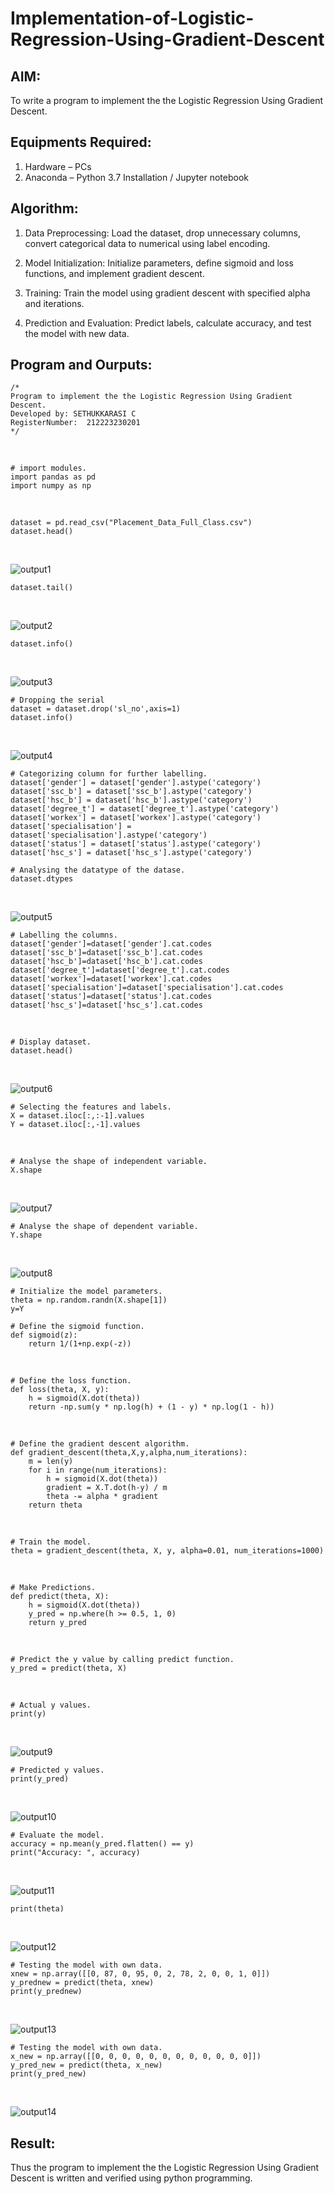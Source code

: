 # Implementation-of-Logistic-Regression-Using-Gradient-Descent

## AIM:
To write a program to implement the the Logistic Regression Using Gradient Descent.

## Equipments Required:
1. Hardware – PCs
2. Anaconda – Python 3.7 Installation / Jupyter notebook

## Algorithm:
1. Data Preprocessing: Load the dataset, drop unnecessary columns, convert categorical data to numerical using label encoding.

2. Model Initialization: Initialize parameters, define sigmoid and loss functions, and implement gradient descent.

3. Training: Train the model using gradient descent with specified alpha and iterations.

4. Prediction and Evaluation: Predict labels, calculate accuracy, and test the model with new data.


## Program and Ourputs:
```
/*
Program to implement the the Logistic Regression Using Gradient Descent.
Developed by: SETHUKKARASI C
RegisterNumber:  212223230201
*/
```
<br>

```
# import modules.
import pandas as pd
import numpy as np
```
<br>

```
dataset = pd.read_csv("Placement_Data_Full_Class.csv")
dataset.head()
```
<br>

![output1](/1.png)
<br>

```
dataset.tail()
```
<br>

![output2](/2.png)
<br>

```
dataset.info()
```
<br>

![output3](/3.png)
<br>

```
# Dropping the serial 
dataset = dataset.drop('sl_no',axis=1)
dataset.info()
```
<br>

![output4](/4.png)
<br>

```
# Categorizing column for further labelling.
dataset['gender'] = dataset['gender'].astype('category')
dataset['ssc_b'] = dataset['ssc_b'].astype('category')
dataset['hsc_b'] = dataset['hsc_b'].astype('category')
dataset['degree_t'] = dataset['degree_t'].astype('category')
dataset['workex'] = dataset['workex'].astype('category')
dataset['specialisation'] = dataset['specialisation'].astype('category')
dataset['status'] = dataset['status'].astype('category')
dataset['hsc_s'] = dataset['hsc_s'].astype('category')

# Analysing the datatype of the datase. 
dataset.dtypes
```
<br>

![output5](/5.png)
<br>

```
# Labelling the columns.
dataset['gender']=dataset['gender'].cat.codes
dataset['ssc_b']=dataset['ssc_b'].cat.codes
dataset['hsc_b']=dataset['hsc_b'].cat.codes
dataset['degree_t']=dataset['degree_t'].cat.codes
dataset['workex']=dataset['workex'].cat.codes
dataset['specialisation']=dataset['specialisation'].cat.codes
dataset['status']=dataset['status'].cat.codes
dataset['hsc_s']=dataset['hsc_s'].cat.codes
```
<br>

```
# Display dataset.
dataset.head()
```
<br>

![output6](/6.png)
<br>

```
# Selecting the features and labels.
X = dataset.iloc[:,:-1].values
Y = dataset.iloc[:,-1].values
```
<br>

```
# Analyse the shape of independent variable.
X.shape
```
<br>

![output7](/7.png)
<br>

```
# Analyse the shape of dependent variable.
Y.shape
```
<br>

![output8](/8.png)
<br>

```
# Initialize the model parameters.
theta = np.random.randn(X.shape[1])
y=Y

# Define the sigmoid function.
def sigmoid(z):
    return 1/(1+np.exp(-z))
```
<br>

```
# Define the loss function.
def loss(theta, X, y):
    h = sigmoid(X.dot(theta))
    return -np.sum(y * np.log(h) + (1 - y) * np.log(1 - h))
```
<br>

```
# Define the gradient descent algorithm.
def gradient_descent(theta,X,y,alpha,num_iterations):
    m = len(y)
    for i in range(num_iterations):
        h = sigmoid(X.dot(theta))
        gradient = X.T.dot(h-y) / m
        theta -= alpha * gradient
    return theta
```
<br>

```
# Train the model.
theta = gradient_descent(theta, X, y, alpha=0.01, num_iterations=1000)
```
<br>

```
# Make Predictions.
def predict(theta, X):
    h = sigmoid(X.dot(theta))
    y_pred = np.where(h >= 0.5, 1, 0)
    return y_pred
```
<br>

```
# Predict the y value by calling predict function.
y_pred = predict(theta, X)
```
<br>

```
# Actual y values.
print(y)
```
<br>

![output9](/9.png)
<br>

```
# Predicted y values.
print(y_pred)
```
<br>

![output10](/10.png)
<br>

```
# Evaluate the model.
accuracy = np.mean(y_pred.flatten() == y)
print("Accuracy: ", accuracy)
```
<br>

![output11](/11.png)
<br>

```
print(theta)
```
<br>

![output12](/12.png)
<br>

```
# Testing the model with own data.
xnew = np.array([[0, 87, 0, 95, 0, 2, 78, 2, 0, 0, 1, 0]])
y_prednew = predict(theta, xnew)
print(y_prednew)
```
<br>

![output13](/13.png)
<br>

```
# Testing the model with own data.
x_new = np.array([[0, 0, 0, 0, 0, 0, 0, 0, 0, 0, 0, 0]])
y_pred_new = predict(theta, x_new)
print(y_pred_new)
```
<br>

![output14](/14.png)
<br>

## Result:
Thus the program to implement the the Logistic Regression Using Gradient Descent is written and verified using python programming.

